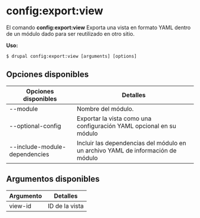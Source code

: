 # config:export:view
El comando **config:export:view** Exporta una vista en formato YAML dentro de un módulo dado para ser reutilizado en otro sitio.

**Uso:**
```
$ drupal config:export:view [arguments] [options] 
```

## Opciones disponibles
Opciones disponibles | Detalles
-------|-------------
--module | Nombre del módulo.
--optional-config | Exportar la vista como una configuración YAML opcional en su módulo
--include-module-dependencies | Incluir las dependencias del módulo en un archivo YAML de información de módulo

## Argumentos disponibles
Argumento | Detalles
---------|-------------
view-id | ID de la vista
